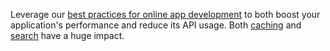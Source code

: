 <!-- markdownlint-disable-file MD041 -->
Leverage our [best practices for online app development][2] to both boost your application's performance and reduce its API usage. Both [caching][3] and [search][4] have a huge impact.

<!-- Referenced links -->
[2]: ../../best-practices/index.md
[3]: ../../best-practices/index.md#caching
[4]: ../../best-practices/index.md#searching
